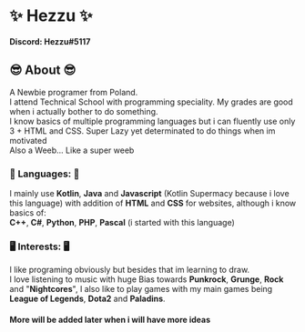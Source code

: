 # ✨ Hezzu ✨
**Discord: Hezzu#5117**
## 😎 About 😎
A Newbie programer from Poland.  
I attend Technical School with programming speciality.
My grades are good when i actually bother to do something.  
I know basics of multiple programming languages but i can fluently use only 3 + HTML and CSS. 
Super Lazy yet determinated to do things when im motivated  
Also a Weeb... Like a super weeb  
### 💬 Languages: 💬  
I mainly use **Kotlin**, **Java** and **Javascript** (Kotlin Supermacy because i love this language) with addition of **HTML** and **CSS** for websites, although i know basics of:  
**C++**, **C#**, **Python**, **PHP**, **Pascal** (i started with this language)
### 🖥️ Interests: 🖥️
I like programing obviously but besides that im learning to draw.  
I love listening to music with huge Bias towards **Punkrock**, **Grunge**, **Rock** and "**Nightcores**", I also like to play games with my main games being **League of Legends**, **Dota2** and **Paladins**.  
#### More will be added later when i will have more ideas
